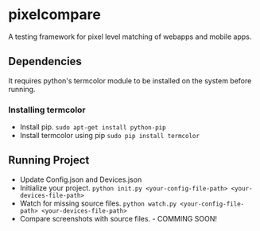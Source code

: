 # pixelcompare
A testing framework for pixel level matching of webapps and mobile apps.

## Dependencies
It requires python's termcolor module to be installed on the system before running.

### Installing termcolor
- Install pip.
	`sudo apt-get install python-pip`
- Install termcolor using pip
	`sudo pip install termcolor`

## Running Project
- Update Config.json and Devices.json
- Initialize your project.
	`python init.py <your-config-file-path> <your-devices-file-path>`
- Watch for missing source files.
	`python watch.py <your-config-file-path> <your-devices-file-path>`
- Compare screenshots with source files. - COMMING SOON!






